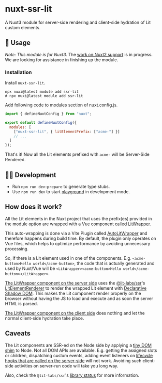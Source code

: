 # nuxt-ssr-lit

A Nuxt3 module for server-side rendering and client-side hydration of Lit custom elements.

## 🚀 Usage

_Note: This module is for Nuxt3._ The [work on Nuxt2 support](https://github.com/prashantpalikhe/nuxt-ssr-lit/issues/9) is in progress. We are looking for assistance in finishing up the module.

### Installation

Install `nuxt-ssr-lit`.

```shell
npx nuxi@latest module add ssr-lit
# npx nuxi@latest module add ssr-lit
```

Add following code to modules section of nuxt.config.js.

```js
import { defineNuxtConfig } from "nuxt";

export default defineNuxtConfig({
  modules: [
    ["nuxt-ssr-lit", { litElementPrefix: ["acme-"] }]
    // ...
  ]
});
```

That's it! Now all the Lit elements prefixed with `acme-` will be Server-Side Rendered.

## 👨‍💻 Development

- Run `npm run dev:prepare` to generate type stubs.
- Use `npm run dev` to start [playground](./playground) in development mode.

## How does it work?

All the Lit elements in the Nuxt project that uses the prefix(es) provided in the module option are wrapped with a Vue component called [LitWrapper](./src/runtime/components/LitWrapper.vue).

This auto-wrapping is done via a Vite Plugin called [AutoLitWrapper](./src/runtime/plugins/autoLitWrapper.ts) and therefore happens during build time. By default, the plugin only operates on Vue files, which helps to optimize performance by avoiding unnecessary processing.

So, if there is a Lit element used in one of the components. E.g. `<acme-button>Hello world</acme-button>`, the code that is actually generated and used by Nuxt/Vue will be `<LitWrapper><acme-button>Hello world</acme-button></LitWrapper>`.

[The LitWrapper component on the server side](./src/runtime/components/LitWrapperServer.ts) uses the [@lit-labs/ssr](https://www.npmjs.com/package/@lit-labs/ssr)'s [LitElementRenderer](https://github.com/lit/lit/blob/main/packages/labs/ssr/src/lib/lit-element-renderer.ts) to render the wrapped Lit element with [Declarative Shadow DOM](https://web.dev/declarative-shadow-dom/). This makes the Lit component render properly on the browser without having the JS to load and execute and as soon the server HTML is parsed.

[The LitWrapper component on the client side](./src/runtime/components/LitWrapperClient.ts) does nothing and let the normal client-side hydration take place.

## Caveats

The Lit components are SSR-ed on the Node side by applying a [tiny DOM shim](https://lit.dev/docs/ssr/dom-emulation/) to Node. Not all DOM APIs are available. E.g. getting the assigned slots or children, dispatching custom events, adding event listeners on [lifecycle hooks that are called on the server-side](https://lit.dev/docs/ssr/authoring/#standard-custom-element-and-litelement) will not work. Avoiding such client-side activities on server-run code will take you long way.

Also, check the `@lit-labs/ssr`'s [library status](https://lit.dev/docs/ssr/overview/#library-status) for more information.
